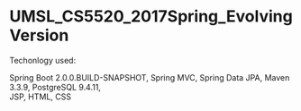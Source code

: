 # UMSL_CS5520_2017Spring_EvolvingVersion

Techonlogy used: 

Spring Boot 2.0.0.BUILD-SNAPSHOT, 
Spring MVC, 
Spring Data JPA, 
Maven 3.3.9, 
PostgreSQL 9.4.11,  
JSP, 
HTML, CSS  
